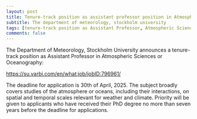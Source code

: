 ```yaml
---
layout: post
title: Tenure-track position as assistant professor position in Atmospheric Sciences or Oceanography (Stockholm, Sweden)
subtitle: The department of meteorology, stockholm university
tags: [tenure-track position as Assistant Professor, Atmospheric Sciences or Oceanography, Sweden]
comments: false
---
```

The Department of Meteorology, Stockholm University announces a
tenure-track
position as Assistant Professor in Atmospheric Sciences or Oceanography:

https://su.varbi.com/en/what:job/jobID:796961/

The deadline for application is 30th of April, 2025. The subject broadly
covers studies of the atmosphere or oceans, including their interactions,
on spatial and temporal scales relevant for weather and climate. Priority
will be given to applicants who have received their PhD degree no more
than
seven years before the deadline for applications.

